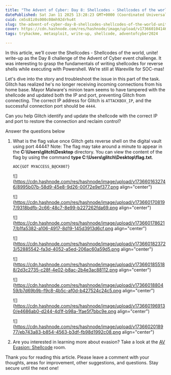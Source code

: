 ```yaml
---
title: "The Advent of Cyber: Day 8: Shellcodes - Shellcodes of the world, unite! (TryHackMe)"
datePublished: Sat Jan 11 2025 13:28:23 GMT+0000 (Coordinated Universal Time)
cuid: cm5s81z0s000c08mh92drhu4t
slug: the-advent-of-cyber-day-8-shellcodes-shellcodes-of-the-world-unite-tryhackme
cover: https://cdn.hashnode.com/res/hashnode/image/upload/v1736601041462/de6ccfa9-286a-40cc-9179-ad34062d5c96.png
tags: tryhackme, metasploit, write-up, shellcode, adventofcyber2024

---
```


In this article, we’ll cover the Shellcodes - Shellcodes of the world, unite! write-up as the Day 8 challenge of the Advent of Cyber event challenge. It was interesting to grasp the fundamentals of writing shellcodes for reverse shells while executing with Powershell. We’re still at Wareville for SOC-mas!

Let's dive into the story and troubleshoot the issue in this part of the task. Glitch has realized he's no longer receiving incoming connections from his home base. Mayor Malware's minion team seems to have tampered with the shellcode and updated both the IP and port, preventing Glitch from connecting. The correct IP address for Glitch is `ATTACKBOX_IP`, and the successful connection port should be `4444`.

Can you help Glitch identify and update the shellcode with the correct IP and port to restore the connection and reclaim control?

Answer the questions below

1. What is the flag value once Glitch gets reverse shell on the digital vault using port 4444? Note: The flag may take around a minute to appear in the **C:\\Users\\glitch\\Desktop** directory. You can view the content of the flag by using the command **type C:\\Users\\glitch\\Desktop\\flag.txt**.
    
    `AOC{GOT MYACCESS_B@CK007}`  
    
    ![](https://cdn.hashnode.com/res/hashnode/image/upload/v1736601632746/8995b07b-58d9-45e8-9d26-00f72e9ef377.png align="center")
    
    ![](https://cdn.hashnode.com/res/hashnode/image/upload/v1736601708197/9318bdfb-2c66-48c7-8e99-b227262fda69.png align="center")
    
    ![](https://cdn.hashnode.com/res/hashnode/image/upload/v1736601786217/b1fa5382-a106-4917-8d19-145d3913d6cf.png align="center")
    
    ![](https://cdn.hashnode.com/res/hashnode/image/upload/v1736601823723/52885542-fa3d-4052-a5ed-206ac60a59d5.png align="center")
    
    ![](https://cdn.hashnode.com/res/hashnode/image/upload/v1736601855188/2d3c2735-c28f-4e02-b8ac-2b4e3ac88112.png align="center")
    
    ![](https://cdn.hashnode.com/res/hashnode/image/upload/v1736601880459/b7d69b9b-f9c8-4b5c-af0d-b427524c24c5.png align="center")
    
    ![](https://cdn.hashnode.com/res/hashnode/image/upload/v1736601969130/e4686ab0-d244-4d1f-b98a-1fae5f7bbc9e.png align="center")
    
    ![](https://cdn.hashnode.com/res/hashnode/image/upload/v1736602018977/eb743a83-b854-4563-b3df-fb98d1992c08.png align="center")
    
2. Are you interested in learning more about evasion? Take a look at the [AV Evasion: Shellcode](https://tryhackme.com/r/room/avevasionshellcode) room. 
    

Thank you for reading this article. Please leave a comment with your thoughts, areas for improvement, other suggestions, and questions. Stay secure until the next one!
